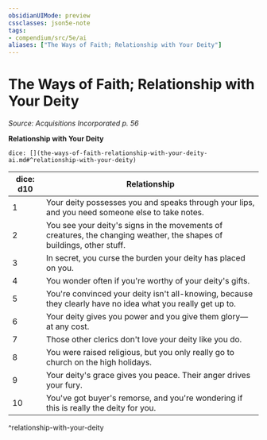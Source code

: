 ```yaml
---
obsidianUIMode: preview
cssclasses: json5e-note
tags:
- compendium/src/5e/ai
aliases: ["The Ways of Faith; Relationship with Your Deity"]
---
```

# The Ways of Faith; Relationship with Your Deity
*Source: Acquisitions Incorporated p. 56* 

**Relationship with Your Deity**

`dice: [](the-ways-of-faith-relationship-with-your-deity-ai.md#^relationship-with-your-deity)`

| dice: d10 | Relationship |
|-----------|--------------|
| 1 | Your deity possesses you and speaks through your lips, and you need someone else to take notes. |
| 2 | You see your deity's signs in the movements of creatures, the changing weather, the shapes of buildings, other stuff. |
| 3 | In secret, you curse the burden your deity has placed on you. |
| 4 | You wonder often if you're worthy of your deity's gifts. |
| 5 | You're convinced your deity isn't all-knowing, because they clearly have no idea what you really get up to. |
| 6 | Your deity gives you power and you give them glory—at any cost. |
| 7 | Those other clerics don't love your deity like you do. |
| 8 | You were raised religious, but you only really go to church on the high holidays. |
| 9 | Your deity's grace gives you peace. Their anger drives your fury. |
| 10 | You've got buyer's remorse, and you're wondering if this is really the deity for you. |
^relationship-with-your-deity